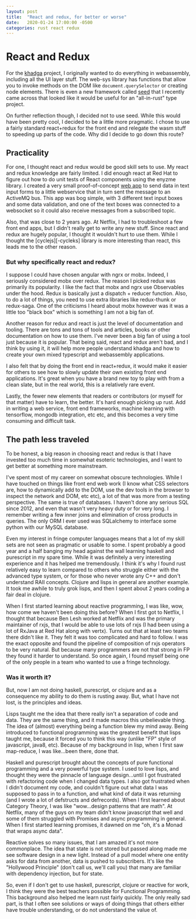 ```yaml
---
layout: post
title:  "React and redux, for better or worse"
date:   2020-01-24 17:00:00 -0500
categories: rust react redux
---
```


# React and Redux

For the [khadga][-khadga] project, I originally wanted to do everything in webassembly, including
all the UI layer stuff.  The web-sys library has functions that allow you to invoke methods on the
DOM like `document.querySelector` or creating node elements.  There is even a new framework called
[seed][-seed] that I recently came across that looked like it would be useful for an "all-in-rust"
type project.

On further reflection though, I decided not to use seed.  While this would have been pretty cool, I
decided to be a little more pragmatic.  I chose to use a fairly standard react+redux for the front
end and relegate the wasm stuff to speeding up parts of the code.  Why did I decide to go down this
route?

## Practicality

For one, I thought react and redux would be good skill sets to use.  My react and redux knowledge
are fairly limited.  I did enough react at Red Hat to figure out how to do unit tests of React
components using the enyzme library.  I created a very small proof-of-concept [web app][-mercury] to
send data in text input forms to a little webservice that in turn sent the message to an ActiveMQ
bus.  This app was bog simple, with 3 different text input boxes and some data validation, and one
of the text boxes was connected to a websocket so it could also receive messages from a subscribed
topic.

Also, that was close to 2 years ago.  At Netflix, I had to troubleshoot a few front end apps, but I
didn't really get to write any new stuff.  Since react and redux are hugely popular, I thought it
wouldn't hurt to use them.  While I thought the [cyclejs][-cycleks] library is more interesting than
react, this leads me to the other reason.

### But why specifically react and redux?

I suppose I could have chosen angular with ngrx or mobx.  Indeed, I seriously considered mobx over
redux.  The reason I picked redux was primarily its popularity.  I like the fact that mobx and ngrx
use Observables under the hood.  Redux is basically just a dispatch + reducer function.  Also, to do
a lot of things, you need to use extra libraries like redux-thunk or redux-saga.  One of the
criticisms I heard about mobx however was it was a little too "black box" which is something I am
not a big fan of.

Another reason for redux and react is just the level of documentation and tooling.  There are tons
and tons of tools and articles, books or other documentation on how to use them.  I've never been a
big fan of using a tool just because it is popular.  That being said, react and redux aren't bad,
and I think by using it, it will help more people understand khadga and how to create your own mixed
typescript and webassembly applications.

I also felt that by doing the front end in react+redux, it would make it easier for others to see
how to slowly update their own existing front end applications.  It's great when you have a brand
new toy to play with from a clean slate, but in the real world, this is a relatively rare event.

Lastly, the fewer new elements that readers or contributors (or myself for that matter) have to
learn, the better.  It's hard enough picking up rust.  Add in writing a web service, front end
frameworks, machine learning with tensorflow, mongodb integration, etc etc, and this becomes a very
time consuming and difficult task.

## The path less traveled

To be honest, a big reason in choosing react and redux is that I have invested too much time in
somewhat esoteric technologies, and I want to get better at something more mainstream.

I've spent most of my career on somewhat obscure technologies.  While I have touched on things like
front end web work (I know what CSS selectors are, how to dynamically add to the DOM, use the dev
tools in the browser to inspect the network and DOM, etc etc), a lot of that was more from a testing
perspective.  The same is true of databases.  I haven't done any serious SQL since 2012, and even
that wasn't very heavy duty or for very long.  I remember writing a few inner joins and elimination
of cross products in queries.  The only ORM I ever used was SQLalchemy to interface some python with
our MySQL database.

Even my interest in fringe computer languages means that a lot of my skill sets are not seen as
pragmatic or usable to some.  I spent probably a good year and a half banging my head against the
wall learning haskell and purescript in my spare time.  While it was definitely a very interesting
experience and it has helped me tremendously.  I think it's why I found rust relatively easy to learn
compared to others who struggle either with the advanced type system, or for those who never wrote
any C++ and don't understand RAII concepts.  Clojure and lisps in general are another example.  It
took me awhile to truly grok lisps, and then I spent about 2 years coding a fair deal in clojure.

When I first started learning about reactive programming, I was like, wow, how come we haven't been
doing this before?  When I first got to Netflix, I thought that because Ben Lesh worked at Netflix
and was the primary maintainer of rxjs, that I would be able to use lots of rxjs (I had been using a
lot of RxJava at Red Hat along with vertx).  Turns out that at least two teams there didn't like it.
They felt it was too complicated and hard to follow.  I was the exact opposite and found the
pipeline of composition of rxjs operators to be very natural.  But because many programmers are not
that strong in FP they found it harder to understand.  So once again, I found myself being one of
the only people in a team who wanted to use a fringe technology.

### Was it worth it?

But, now I am not doing haskell, purescript, or clojure and as a consequence my ability to do them
is rusting away.  But, what I have not lost, is the principles and ideas.

Lisps taught me the idea that there really isn't a separation of code and data.  They are the same
thing, and it made macros this unbelievable thing. The idea of (almost) everything being a function
blew my mind away.  Being introduced to functional programming was the greatest benefit that lisps
taught me, because it forced you to think this way (unlike "FP" style of javascript, java8, etc).
Because of my background in lisp, when I first saw map-reduce, I was like...been there, done that.

Haskell and purescript brought about the concepts of pure functional programming and a very powerful
type system.  I used to love lisps, and thought they were the pinnacle of language design...until I
got frustrated with refactoring code when I changed data types.  I also got frustrated when I didn't
document my code, and couldn't figure out what data I was supposed to pass in to a function, and
what kind of data it was returning (and I wrote a lot of defstructs and defrecords).  When I first
learned about Category Theory, I was like "wow...design patterns that are math".  At Netflix, many
of the guys on my team didn't know javascript that well and some of them struggled with Promises and
async programming in general.  When I first started learning promises, it dawned on me "oh, it's a
Monad that wraps async data".

Reactive solves so many issues, that I am amazed it's not more commonplace.  The idea that state is
not stored but passed along made me see software design in a new light.  Instead of a pull model
where one entity asks for data from another, data is pushed to subscribers.  It's like the
"Hollywood Principle" (don't call us, we'll call you) that many are familiar with dependency
injection, but for state.

So, even if I don't get to use haskell, purescript, clojure or reactive for work, I think they were
the best teachers possible for Functional Programming.  This background also helped me learn rust
fairly quickly.  The only really sad part, is that I often see solutions or ways of doing things
that others either have trouble understanding, or do not understand the value of.

[-mercury]: https://github.com/rarebreed/mercury
[-khadga]: https://github.com/rarebreed/khadga
[-seed]: https://seed-rs.org/